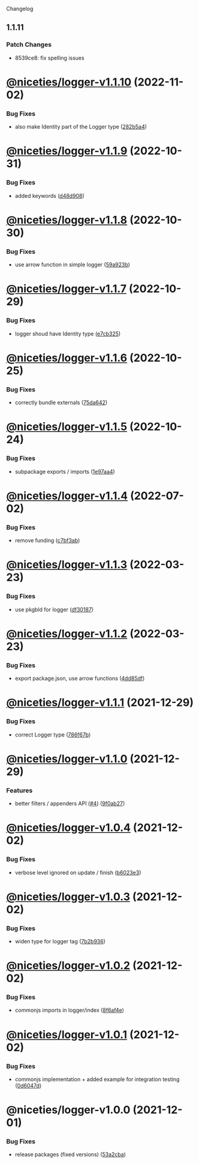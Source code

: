 Changelog

## 1.1.11

### Patch Changes

- 8539ce8: fix spelling issues

# [@niceties/logger-v1.1.10](https://github.com/kshutkin/niceties/compare/@niceties/logger-v1.1.9...@niceties/logger-v1.1.10) (2022-11-02)

### Bug Fixes

- also make Identity part of the Logger type ([282b5a4](https://github.com/kshutkin/niceties/commit/282b5a4e111209ed1fc511e2035c0bdf6eecbb97))

# [@niceties/logger-v1.1.9](https://github.com/kshutkin/niceties/compare/@niceties/logger-v1.1.8...@niceties/logger-v1.1.9) (2022-10-31)

### Bug Fixes

- added keywords ([d48d908](https://github.com/kshutkin/niceties/commit/d48d90831c30d249ec3abf39e56160d182e5ad7c))

# [@niceties/logger-v1.1.8](https://github.com/kshutkin/niceties/compare/@niceties/logger-v1.1.7...@niceties/logger-v1.1.8) (2022-10-30)

### Bug Fixes

- use arrow function in simple logger ([59a923b](https://github.com/kshutkin/niceties/commit/59a923b2b0bf591cc477b8cc9bb5904f50c5b8ce))

# [@niceties/logger-v1.1.7](https://github.com/kshutkin/niceties/compare/@niceties/logger-v1.1.6...@niceties/logger-v1.1.7) (2022-10-29)

### Bug Fixes

- logger shoud have Identity type ([e7cb325](https://github.com/kshutkin/niceties/commit/e7cb32583dee0716512b4adb05ba12b1b39c05c6))

# [@niceties/logger-v1.1.6](https://github.com/kshutkin/niceties/compare/@niceties/logger-v1.1.5...@niceties/logger-v1.1.6) (2022-10-25)

### Bug Fixes

- correctly bundle externals ([75da642](https://github.com/kshutkin/niceties/commit/75da642c0c4d8dec6f126bdd78857b55812d9681))

# [@niceties/logger-v1.1.5](https://github.com/kshutkin/niceties/compare/@niceties/logger-v1.1.4...@niceties/logger-v1.1.5) (2022-10-24)

### Bug Fixes

- subpackage exports / imports ([1e97aa4](https://github.com/kshutkin/niceties/commit/1e97aa46671b87c896c718f06ea681647acb1f40))

# [@niceties/logger-v1.1.4](https://github.com/kshutkin/niceties/compare/@niceties/logger-v1.1.3...@niceties/logger-v1.1.4) (2022-07-02)

### Bug Fixes

- remove funding ([c7bf3ab](https://github.com/kshutkin/niceties/commit/c7bf3ab58c7dd6d296027f8a7f07ca65a928decf))

# [@niceties/logger-v1.1.3](https://github.com/kshutkin/niceties/compare/@niceties/logger-v1.1.2...@niceties/logger-v1.1.3) (2022-03-23)

### Bug Fixes

- use pkgbld for logger ([df30187](https://github.com/kshutkin/niceties/commit/df301877d5842e62772a234557030cfb4a416e13))

# [@niceties/logger-v1.1.2](https://github.com/kshutkin/niceties/compare/@niceties/logger-v1.1.1...@niceties/logger-v1.1.2) (2022-03-23)

### Bug Fixes

- export package.json, use arrow functions ([4dd85df](https://github.com/kshutkin/niceties/commit/4dd85df6211c7477dd54b0a3551a6c81d82a7eca))

# [@niceties/logger-v1.1.1](https://github.com/kshutkin/niceties/compare/@niceties/logger-v1.1.0...@niceties/logger-v1.1.1) (2021-12-29)

### Bug Fixes

- correct Logger type ([786f67b](https://github.com/kshutkin/niceties/commit/786f67b18ea6423b07b024f98b2290eeb3a3564b))

# [@niceties/logger-v1.1.0](https://github.com/kshutkin/niceties/compare/@niceties/logger-v1.0.4...@niceties/logger-v1.1.0) (2021-12-29)

### Features

- better filters / appenders API ([#4](https://github.com/kshutkin/niceties/issues/4)) ([9f0ab27](https://github.com/kshutkin/niceties/commit/9f0ab2747056ff78aec52c0f6355eb386d130223))

# [@niceties/logger-v1.0.4](https://github.com/kshutkin/niceties/compare/@niceties/logger-v1.0.3...@niceties/logger-v1.0.4) (2021-12-02)

### Bug Fixes

- verbose level ignored on update / finish ([b6023e3](https://github.com/kshutkin/niceties/commit/b6023e39ad2290f27343baba4c5a979aff5e705a))

# [@niceties/logger-v1.0.3](https://github.com/kshutkin/niceties/compare/@niceties/logger-v1.0.2...@niceties/logger-v1.0.3) (2021-12-02)

### Bug Fixes

- widen type for logger tag ([7b2b936](https://github.com/kshutkin/niceties/commit/7b2b936b3ed84f3a485023db5f9c3cf559fdf50b))

# [@niceties/logger-v1.0.2](https://github.com/kshutkin/niceties/compare/@niceties/logger-v1.0.1...@niceties/logger-v1.0.2) (2021-12-02)

### Bug Fixes

- commonjs imports in logger/index ([8f6af4e](https://github.com/kshutkin/niceties/commit/8f6af4e9e8351bf90a1c5cdcb076e72ad0d186c5))

# [@niceties/logger-v1.0.1](https://github.com/kshutkin/niceties/compare/@niceties/logger-v1.0.0...@niceties/logger-v1.0.1) (2021-12-02)

### Bug Fixes

- commonjs implementation + added example for integration testing ([0d6047d](https://github.com/kshutkin/niceties/commit/0d6047d3fa5bba75469a69124533df4a5d287048))

# @niceties/logger-v1.0.0 (2021-12-01)

### Bug Fixes

- release packages (fixed versions) ([53a2cba](https://github.com/kshutkin/niceties/commit/53a2cbaedda6fad5f6f3e3484c2f7020b82b81b6))
